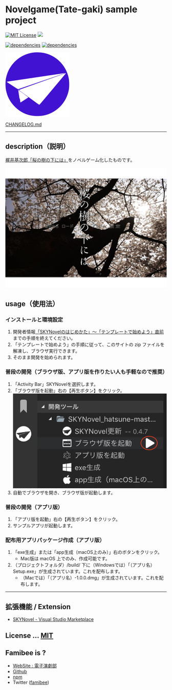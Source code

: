 # Novelgame(Tate-gaki) sample project
[![MIT License](https://img.shields.io/github/license/famibee/SKYNovel_uc.svg)](LICENSE)
![](https://img.shields.io/badge/platform-windows%20%7C%20macos-lightgrey.svg)

[![dependencies](https://david-dm.org/famibee/SKYNovel_uc/status.svg)](https://david-dm.org/famibee/SKYNovel_uc)
[![dependencies](https://david-dm.org/famibee/SKYNovel_uc/dev-status.svg)](https://david-dm.org/famibee/SKYNovel_uc?type=dev)

![logo.svg](https://github.com/famibee/SKYNovel/blob/master/test/icon.svg)

[CHANGELOG.md](CHANGELOG.md)

---
## description（説明）

[梶井基次郎「桜の樹の下には」](https://www.aozora.gr.jp/cards/000074/card427.html)をノベルゲーム化したものです。

![桜の樹の下には](build/readme/manual_th.jpg)

## usage（使用法）

### インストールと環境設定
1. 開発者情報[「SKYNovelのはじめかた」〜「テンプレートで始めよう」直前](https://famibee.github.io/SKYNovel/dev.htm)までの手順を終えてください。
2. 「テンプレートで始めよう」の手順に従って、このサイトの zip ファイルを解凍し、ブラウザ実行できます。
3. そのまま開発を始められます。

### 普段の開発（ブラウザ版、アプリ版を作りたい人も手軽なので推奨）
1. 「Activity Bar」SKYNovelを選択します。
2. 「ブラウザ版を起動」右の【再生ボタン】をクリック。
![](build/readme/task_web.png)
3. 自動でブラウザを開き、ブラウザ版が起動します。

### 普段の開発（アプリ版）
1. 「アプリ版を起動」右の【再生ボタン】をクリック。
2. サンプルアプリが起動します。

### 配布用アプリパッケージ作成（アプリ版）
1. 「exe生成」または「app生成（macOS上のみ）」右のボタンをクリック。
	* Mac版は macOS 上でのみ、作成可能です。
2. （プロジェクトフォルダ）/build/ 下に（Windowsでは）「（アプリ名） Setup.exe」が生成されています。これを配布します。
	* （Macでは）「（アプリ名）-1.0.0.dmg」が生成されています。これを配布します。

---
## 拡張機能 / Extension
 - [SKYNovel - Visual Studio Marketplace](https://marketplace.visualstudio.com/items?itemName=famibee.skynovel)

## License ... [MIT](LICENSE)

## Famibee is ?
- [WebSite : 電子演劇部](https://famibee.blog.fc2.com/)
- [Github](https://github.com/famibee/SKYNovel)
- [npm](https://www.npmjs.com/package/skynovel)
- Twitter ([famibee](https://twitter.com/famibee))
